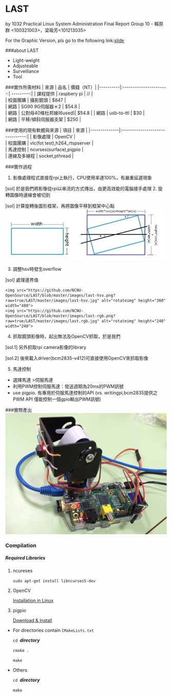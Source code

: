 # LAST
by 1032 Practical Linux System Administration Final Report Group 10 -  賴原群 <100321003>，梁瑜芳<101213035>

For the Graphic Version, pls go to the following link:[slide](http://www.slideshare.net/HazelLiang2/last-49903698)


###about LAST 
*   Light-weight
*   Adjusteable
*   Surveillance
*   Tool

###實作所需材料
| 來源     |      品名              | 價錢（NT）|
|----------|:----------------------:| ---------:|
| 課程提供 |  raspbery pi           |  //       |        
| 校園團購 |    攝影鏡頭            |  $847     |      
| 網路     | SG90 9G伺服器＊2       |  $54.8    |        
| 網路     | 公對母40條杜邦線(6used)|  $54.8    |
| 網路     | usb-to-ttl             |  $30      |        
| 網路     | 平移/傾斜伺服器支架    |  $250     |        

###使用的現有軟體與來源
|   項目       |       來源                      |
|--------------|:-------------------------------:| 
| 影像處理     | OpenCV                          |         
| 校園團購     | vlc(fot test),h264_rtspserver   |        
| 馬達控制     | ncurses(surface),pigpio         |          
| 連線及多線程 | socket,pthread                  |  

###實作過程
1.  影像處理程式直接在rpi上執行，CPU使用率達100%，有嚴重延遲現象

  [sol] 於是我們將影像從rpi以串流的方式傳出，由更高效能的電腦接手處理
2.  旋轉圖像時邊緣會被切到
  
  [sol] 計算旋轉後圖形框架，再將圖像平移到框架中心點
    ![rotateimg](https://raw.githubusercontent.com/NCNU-OpenSource/LAST/master/images/last-rotateimg.jpg)

3.  調整hsv時發生overflow

  [sol] 處理邊界值
  
    <img src="https://github.com/NCNU-OpenSource/LAST/blob/master/images/last-hsv.png?raw=true/LAST/master/images/last-hsv.jpg" alt="rotateimg" height="360" width="480">
    <img src="https://github.com/NCNU-OpenSource/LAST/blob/master/images/last-rgb.png?raw=true/LAST/master/images/last.rgb.jpg" alt="rotateimg" height="240" width="240">
4.  抓取鏡頭影像時，起出無法及OpenCV抓取，於是我們

  [sol.1] 另外抓取rpi camera影像的library

  [sol.2] 後來載入driver(bcm2835-v412)可直接使用OpenCV來抓取影像
  
5.  馬達控制
  - 選擇馬達
    \>伺服馬達
  - 利用PWM控制伺服馬達：發送週期為20ms的PWM訊號
  - use pigpio. 有專用於伺服馬達控制的API  (vs. writingpi,bcm2835提供之PWM API 僅能控制一個gpio輸出PWM訊號)
  
###實際產出
![end product](https://github.com/NCNU-OpenSource/LAST/blob/master/images/IMG_2826.JPG?raw=true "end product")


### Compilation

##### Required Libraries

1. ncureses

    `sudo apt-get install libncurses5-dev`

2. OpenCV

    [Installation in Linux](http://docs.opencv.org/doc/tutorials/introduction/linux_install/linux_install.html#linux-installation)

3. pigpio

    [Download & Install](http://abyz.co.uk/rpi/pigpio/download.html)

* For directories contain `CMakeLists.txt`

    `cd `***directory***

    `cmake .`

    `make`

* Others

    `cd `***directory***

    `make`
